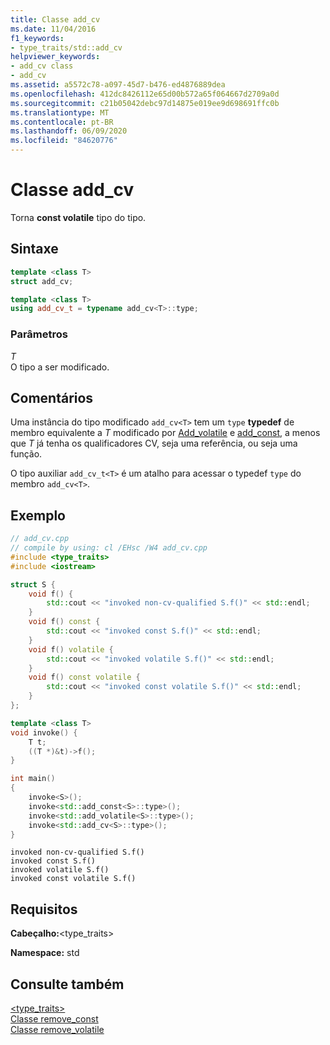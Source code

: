 ```yaml
---
title: Classe add_cv
ms.date: 11/04/2016
f1_keywords:
- type_traits/std::add_cv
helpviewer_keywords:
- add_cv class
- add_cv
ms.assetid: a5572c78-a097-45d7-b476-ed4876889dea
ms.openlocfilehash: 412dc8426112e65d00b572a65f064667d2709a0d
ms.sourcegitcommit: c21b05042debc97d14875e019ee9d698691ffc0b
ms.translationtype: MT
ms.contentlocale: pt-BR
ms.lasthandoff: 06/09/2020
ms.locfileid: "84620776"
---
```

# <a name="add_cv-class"></a>Classe add_cv

Torna **const volatile** tipo do tipo.

## <a name="syntax"></a>Sintaxe

```cpp
template <class T>
struct add_cv;

template <class T>
using add_cv_t = typename add_cv<T>::type;
```

### <a name="parameters"></a>Parâmetros

*T*\
O tipo a ser modificado.

## <a name="remarks"></a>Comentários

Uma instância do tipo modificado `add_cv<T>` tem um `type` **typedef** de membro equivalente a *T* modificado por [Add_volatile](add-volatile-class.md) e [add_const](add-const-class.md), a menos que *T* já tenha os qualificadores CV, seja uma referência, ou seja uma função.

O tipo auxiliar `add_cv_t<T>` é um atalho para acessar o typedef `type` do membro `add_cv<T>`.

## <a name="example"></a>Exemplo

```cpp
// add_cv.cpp
// compile by using: cl /EHsc /W4 add_cv.cpp
#include <type_traits>
#include <iostream>

struct S {
    void f() {
        std::cout << "invoked non-cv-qualified S.f()" << std::endl;
    }
    void f() const {
        std::cout << "invoked const S.f()" << std::endl;
    }
    void f() volatile {
        std::cout << "invoked volatile S.f()" << std::endl;
    }
    void f() const volatile {
        std::cout << "invoked const volatile S.f()" << std::endl;
    }
};

template <class T>
void invoke() {
    T t;
    ((T *)&t)->f();
}

int main()
{
    invoke<S>();
    invoke<std::add_const<S>::type>();
    invoke<std::add_volatile<S>::type>();
    invoke<std::add_cv<S>::type>();
}
```

```Output
invoked non-cv-qualified S.f()
invoked const S.f()
invoked volatile S.f()
invoked const volatile S.f()
```

## <a name="requirements"></a>Requisitos

**Cabeçalho:**\<type_traits>

**Namespace:** std

## <a name="see-also"></a>Consulte também

[<type_traits>](type-traits.md)\
[Classe remove_const](remove-const-class.md)\
[Classe remove_volatile](remove-volatile-class.md)

